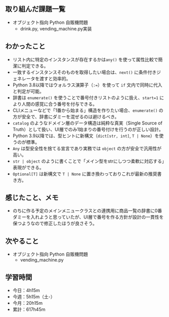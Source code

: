 ## 取り組んだ課題一覧
- オブジェクト指向 Python 自販機問題
    - drink.py, vending_machine.py実装
## わかったこと
- リスト内に特定のインスタンスが存在するかは`any()` を使って属性比較で簡潔に判定できる。
- 一致するインスタンスそのものを取得したい場合は、`next()` に条件付きジェネレータを渡すと効率的。
- Python 3.8以降ではウォルラス演算子（`:=`）を使って `if` 文内で同時に代入と判定が可能。
- 辞書は `enumerate()` を使うことで番号付きリストのように扱え、`start=1` により人間の感覚に合う番号を付与できる。
- CLIメニューなどで「1番から始まる」構造を作りたい場合、`enumerate()` の方が安全で、辞書にダミーを混ぜるのは避けるべき。
- `catalog` のようなドメイン層のデータ構造は純粋な真実（Single Source of Truth）として扱い、UI層でのみ1始まりの番号付けを行うのが正しい設計。
- Python 3.9以降では、型ヒントに新構文（`dict[str, int]`, `T | None`）を使うのが標準。
- `Any` は型安全性を捨てる宣言であり実務では `object` の方が安全で汎用性が高い。
- `str | object` のように書くことで「メイン型をstrにしつつ柔軟に対応する」表現ができる。
- `Optional[T]` は新構文で `T | None` に置き換わっておりこれが最新の推奨書き方。

## 感じたこと、メモ
- のちに作る予定のメインメニュークラスとの連携用に商品一覧の辞書に0番ダミーを入れようと思っていたが、UI層で番号を作る方針が設計の一貫性を保つようなので修正したほうが良さそう。
## 次やること
- オブジェクト指向 Python 自販機問題
    - vending_machine.py
## 学習時間
- 今日：4h15m
- 今週：5h15m（土-）
- 今月：20h15m
- 累計：617h45m